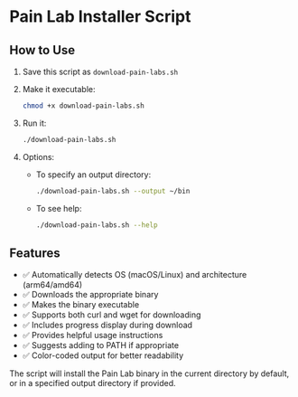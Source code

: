 # Pain Lab Installer Script

## How to Use

1. Save this script as `download-pain-labs.sh`

2. Make it executable:
   ```bash
   chmod +x download-pain-labs.sh
   ```

3. Run it:
   ```bash
   ./download-pain-labs.sh
   ```

4. Options:
   - To specify an output directory:
     ```bash
     ./download-pain-labs.sh --output ~/bin
     ```
   - To see help:
     ```bash
     ./download-pain-labs.sh --help
     ```

## Features

- ✅ Automatically detects OS (macOS/Linux) and architecture (arm64/amd64)
- ✅ Downloads the appropriate binary
- ✅ Makes the binary executable
- ✅ Supports both curl and wget for downloading
- ✅ Includes progress display during download
- ✅ Provides helpful usage instructions
- ✅ Suggests adding to PATH if appropriate
- ✅ Color-coded output for better readability

The script will install the Pain Lab binary in the current directory by default, or in a specified output directory if provided.

